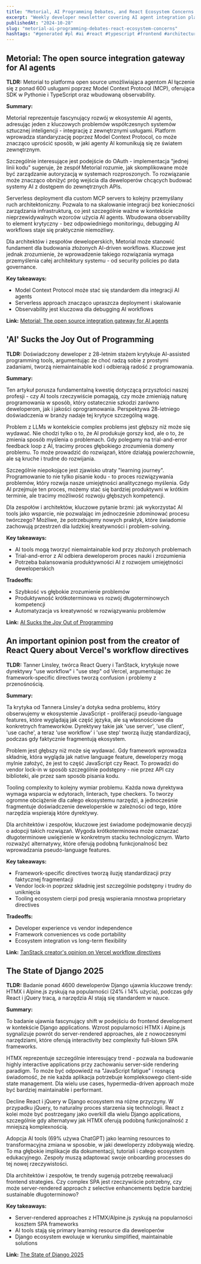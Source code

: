 ```yaml
---
title: "Metorial, AI Programming Debates, and React Ecosystem Concerns - Developer Newsletter Summary"
excerpt: "Weekly developer newsletter covering AI agent integration platforms, programming joy debates, React directive concerns, and Django trends"
publishedAt: "2024-10-28"
slug: "metorial-ai-programming-debates-react-ecosystem-concerns"
hashtags: "#generated #pl #ai #react #typescript #frontend #architecture #django #react-query #tanstack #vercel #htmx #alpine-js #mcp #workflow"
---
```


## Metorial: The open source integration gateway for AI agents

**TLDR:** Metorial to platforma open source umożliwiająca agentom AI łączenie się z ponad 600 usługami poprzez Model Context Protocol (MCP), oferująca SDK w Pythonie i TypeScript oraz wbudowaną observability.

**Summary:**

Metorial reprezentuje fascynujący rozwój w ekosystemie AI agents, adresując jeden z kluczowych problemów współczesnych systemów sztucznej inteligencji - integrację z zewnętrznymi usługami. Platform wprowadza standaryzację poprzez Model Context Protocol, co może znacząco uprościć sposób, w jaki agenty AI komunikują się ze światem zewnętrznym.

Szczególnie interesujące jest podejście do OAuth - implementacja "jednej linii kodu" sugeruje, że zespół Metorial rozumie, jak skomplikowane może być zarządzanie autoryzacją w systemach rozproszonych. To rozwiązanie może znacząco obniżyć próg wejścia dla deweloperów chcących budować systemy AI z dostępem do zewnętrznych APIs.

Serverless deployment dla custom MCP servers to kolejny przemyślany ruch architektoniczny. Pozwala to na skalowanie integracji bez konieczności zarządzania infrastrukturą, co jest szczególnie ważne w kontekście nieprzewidywalnych wzorców użycia AI agents. Wbudowana observability to element krytyczny - bez odpowiedniego monitoringu, debugging AI workflows staje się praktycznie niemożliwy.

Dla architektów i zespołów deweloperskich, Metorial może stanowić fundament dla budowania złożonych AI-driven workflows. Kluczowe jest jednak zrozumienie, że wprowadzenie takiego rozwiązania wymaga przemyślenia całej architektury systemu - od security policies po data governance.

**Key takeaways:**
- Model Context Protocol może stać się standardem dla integracji AI agents
- Serverless approach znacząco upraszcza deployment i skalowanie
- Observability jest kluczowa dla debugging AI workflows

**Link:** [Metorial: The open source integration gateway for AI agents](https://app.daily.dev/posts/wWmlPAXlt)

## 'AI' Sucks the Joy Out of Programming

**TLDR:** Doświadczony deweloper z 28-letnim stażem krytykuje AI-assisted programming tools, argumentując że choć radzą sobie z prostymi zadaniami, tworzą niemaintainable kod i odbierają radość z programowania.

**Summary:**

Ten artykuł porusza fundamentalną kwestię dotyczącą przyszłości naszej profesji - czy AI tools rzeczywiście pomagają, czy może zmieniają naturę programowania w sposób, który ostatecznie szkodzi zarówno deweloperom, jak i jakości oprogramowania. Perspektywa 28-letniego doświadczenia w branży nadaje tej krytyce szczególną wagę.

Problem z LLMs w kontekście complex problems jest głębszy niż może się wydawać. Nie chodzi tylko o to, że AI produkuje gorszy kod, ale o to, że zmienia sposób myślenia o problemach. Gdy polegamy na trial-and-error feedback loop z AI, tracimy proces głębokiego zrozumienia domeny problemu. To może prowadzić do rozwiązań, które działają powierzchownie, ale są kruche i trudne do rozwijania.

Szczególnie niepokojące jest zjawisko utraty "learning journey". Programowanie to nie tylko pisanie kodu - to proces rozwiązywania problemów, który rozwija nasze umiejętności analitycznego myślenia. Gdy AI przejmuje ten proces, możemy stać się bardziej produktywni w krótkim terminie, ale tracimy możliwość rozwoju głębszych kompetencji.

Dla zespołów i architektów, kluczowe pytanie brzmi: jak wykorzystać AI tools jako wsparcie, nie pozwalając im jednocześnie zdominować procesu twórczego? Możliwe, że potrzebujemy nowych praktyk, które świadomie zachowują przestrzeń dla ludzkiej kreatywności i problem-solving.

**Key takeaways:**
- AI tools mogą tworzyć niemaintainable kod przy złożonych problemach
- Trial-and-error z AI odbiera deweloperom proces nauki i zrozumienia
- Potrzeba balansowania produktywności AI z rozwojem umiejętności deweloperskich

**Tradeoffs:**
- Szybkość vs głębokie zrozumienie problemów
- Produktywność krótkoterminowa vs rozwój długoterminowych kompetencji
- Automatyzacja vs kreatywność w rozwiązywaniu problemów

**Link:** [AI Sucks the Joy Out of Programming](https://app.daily.dev/posts/tbCpGMlJE)

## An important opinion post from the creator of React Query about Vercel's workflow directives

**TLDR:** Tanner Linsley, twórca React Query i TanStack, krytykuje nowe dyrektywy "use workflow" i "use step" od Vercel, argumentując że framework-specific directives tworzą confusion i problemy z przenośnością.

**Summary:**

Ta krytyka od Tannera Linsley'a dotyka sedna problemu, który obserwujemy w ekosystemie JavaScript - proliferacji pseudo-language features, które wyglądają jak część języka, ale są własnościowe dla konkretnych frameworków. Dyrektywy takie jak 'use server', 'use client', 'use cache', a teraz 'use workflow' i 'use step' tworzą iluzję standardizacji, podczas gdy faktycznie fragmentują ekosystem.

Problem jest głębszy niż może się wydawać. Gdy framework wprowadza składnię, która wygląda jak native language feature, deweloperzy mogą mylnie założyć, że jest to część JavaScript czy React. To prowadzi do vendor lock-in w sposób szczególnie podstępny - nie przez API czy biblioteki, ale przez sam sposób pisania kodu.

Tooling complexity to kolejny wymiar problemu. Każda nowa dyrektywa wymaga wsparcia w edytorach, linterach, type checkers. To tworzy ogromne obciążenie dla całego ekosystemu narzędzi, a jednocześnie fragmentuje doświadczenie deweloperskie w zależności od tego, które narzędzia wspierają które dyrektywy.

Dla architektów i zespołów, kluczowe jest świadome podejmowanie decyzji o adopcji takich rozwiązań. Wygoda krótkoterminowa może oznaczać długoterminowe uwięzienie w konkretnym stacku technologicznym. Warto rozważyć alternatywy, które oferują podobną funkcjonalność bez wprowadzania pseudo-language features.

**Key takeaways:**
- Framework-specific directives tworzą iluzję standardizacji przy faktycznej fragmentacji
- Vendor lock-in poprzez składnię jest szczególnie podstępny i trudny do uniknięcia
- Tooling ecosystem cierpi pod presją wspierania mnostwa proprietary directives

**Tradeoffs:**
- Developer experience vs vendor independence
- Framework conveniences vs code portability
- Ecosystem integration vs long-term flexibility

**Link:** [TanStack creator's opinion on Vercel workflow directives](https://app.daily.dev/posts/H9MG0EupE)

## The State of Django 2025

**TLDR:** Badanie ponad 4600 deweloperów Django ujawnia kluczowe trendy: HTMX i Alpine.js zyskują na popularności (24% i 14% użycia), podczas gdy React i jQuery tracą, a narzędzia AI stają się standardem w nauce.

**Summary:**

To badanie ujawnia fascynujący shift w podejściu do frontend development w kontekście Django applications. Wzrost popularności HTMX i Alpine.js sygnalizuje powrót do server-rendered approaches, ale z nowoczesnymi narzędziami, które oferują interactivity bez complexity full-blown SPA frameworks.

HTMX reprezentuje szczególnie interesujący trend - pozwala na budowanie highly interactive applications przy zachowaniu server-side rendering paradigm. To może być odpowiedź na "JavaScript fatigue" i rosnącą świadomość, że nie każda aplikacja potrzebuje kompleksowego client-side state management. Dla wielu use cases, hypermedia-driven approach może być bardziej maintainable i performant.

Decline React i jQuery w Django ecosystem ma różne przyczyny. W przypadku jQuery, to naturalny proces starzenia się technologii. React z kolei może być postrzegany jako overkill dla wielu Django applications, szczególnie gdy alternatywy jak HTMX oferują podobną funkcjonalność z mniejszą komplexnością.

Adopcja AI tools (69% używa ChatGPT) jako learning resources to transformacyjna zmiana w sposobie, w jaki deweloperzy zdobywają wiedzę. To ma głębokie implikacje dla dokumentacji, tutoriali i całego ecosystem edukacyjnego. Zespoły muszą adaptować swoje onboarding processes do tej nowej rzeczywistości.

Dla architektów i zespołów, te trendy sugerują potrzebę reewaluacji frontend strategies. Czy complex SPA jest rzeczywiście potrzebny, czy może server-rendered approach z selective enhancements będzie bardziej sustainable długoterminowo?

**Key takeaways:**
- Server-rendered approaches z HTMX/Alpine.js zyskują na popularności kosztem SPA frameworks
- AI tools stają się primary learning resource dla deweloperów
- Django ecosystem ewoluuje w kierunku simplified, maintainable solutions

**Link:** [The State of Django 2025](https://app.daily.dev/posts/qQSEbiKdT)